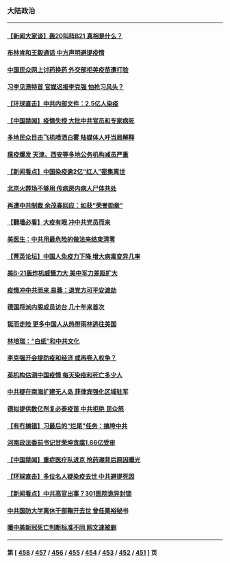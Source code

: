 ### 大陆政治
---
#### [【新闻大家谈】轰20叫阵B21 真相是什么？](../../pages/ncid277/n13890509.md) 
#### [布林肯和王毅通话 中方声明避提疫情](../../pages/ncid277/n13890572.md) 
#### [中国民众网上讨药换药 外交部拒美疫苗遭打脸](../../pages/ncid277/n13890551.md) 
#### [习李见港特首 官媒迟报李克强 怕抢习风头？](../../pages/ncid277/n13890471.md) 
#### [【环球直击】中共内部文件：2.5亿人染疫](../../pages/ncid277/n13890056.md) 
#### [【中国禁闻】疫情失控 大批中共官员和专家病死](../../pages/ncid277/n13890074.md) 
#### [多地民众目击飞机喷洒白雾 陆媒体人吁当局解释](../../pages/ncid277/n13890343.md) 
#### [瘟疫爆发 天津、西安等多地公务机构减员严重](../../pages/ncid277/n13890266.md) 
#### [【新闻看点】中国染疫逾2亿“红人”密集离世](../../pages/ncid277/n13890084.md) 
#### [北京火葬场不够用 传病房内病人尸体共处](../../pages/ncid277/n13890232.md) 
#### [再遭中共制裁 余茂春回应：如获“荣誉勋章”](../../pages/ncid277/n13890124.md) 
#### [【翻墙必看】大疫有眼 冲中共党员而来](../../pages/ncid277/n13890157.md) 
#### [美医生：中共用最危险的做法来结束清零](../../pages/ncid277/n13889983.md) 
#### [【菁英论坛】中国人免疫力下降 增大病毒变异几率](../../pages/ncid277/n13889955.md) 
#### [美B-21轰炸机威慑力大 美中军力差距扩大](../../pages/ncid277/n13888690.md) 
#### [疫情冲中共而来 易蓉：退党方可平安渡劫](../../pages/ncid277/n13889953.md) 
#### [德国将派内阁成员访台 几十年来首次](../../pages/ncid277/n13889940.md) 
#### [铤而走险 更多中国人从热带雨林逃往美国](../../pages/ncid277/n13889947.md) 
#### [林培瑞：“白纸”和中共文化](../../pages/ncid277/n13889935.md) 
#### [李克强开会提防疫和经济 或再卷入权争？](../../pages/ncid277/n13889903.md) 
#### [英机构估测中国疫情 每天染疫和死亡多少人](../../pages/ncid277/n13889902.md) 
#### [中共疑在南海扩建无人岛 菲律宾强化区域驻军](../../pages/ncid277/n13889789.md) 
#### [德拟提供数亿剂复必泰疫苗 中共拒绝 民众怒](../../pages/ncid277/n13889761.md) 
#### [【有冇搞错】习最后的“烂尾”任务：搞垮中共](../../pages/ncid277/n13889717.md) 
#### [河南政法委前书记甘荣坤贪腐1.66亿受审](../../pages/ncid277/n13889474.md) 
#### [【中国禁闻】重症医疗队进京 抢药潮背后原因曝光](../../pages/ncid277/n13889237.md) 
#### [【环球直击】多位名人疑染疫去世 中共避提死因](../../pages/ncid277/n13889190.md) 
#### [【新闻看点】中共高官出事？301医院诡异封锁](../../pages/ncid277/n13889322.md) 
#### [中共国防大学离休干部鞠开去世 曾任粟裕秘书](../../pages/ncid277/n13889476.md) 
#### [曝中美新冠死亡判断标准不同 网文速被删](../../pages/ncid277/n13889389.md) 

---
#### 第 [ [458](./458.md) / [457](./457.md) / [456](./456.md) / [455](./455.md) / [454](./454.md) / [453](./453.md) / [452](./452.md) / [451](./451.md) ] 页
